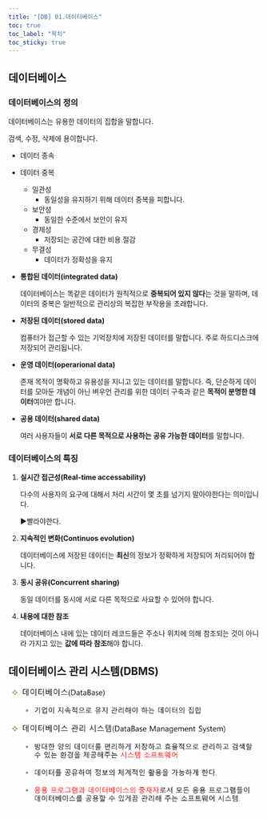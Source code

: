 ```yaml
---
title: "[DB] 01.데이터베이스"
toc: true
toc_label: "목차"
toc_sticky: true
---
```


## 데이터베이스

### 데이터베이스의 정의

데이터베이스는 유용한 데이터의 집합을 말합니다.

검색, 수정, 삭제에 용이합니다.

- 데이터 종속
- 데이터 중복
  - 일관성
    - 동일성을 유지하기 위해 데이터 중복을 피합니다.
  - 보안성
    - 동일한 수준에서 보안이 유지
  - 경제성
    - 저장되는 공간에 대한 비용 절감
  - 무결성
    - 데이터가 정확성을 유지

- **통합된 데이터(integrated data)**

  데이터베이스는 똑같은 데이터가 원칙적으로 **중복되어 있지 않다**는 것을 말하며, 데이터의 중복은 일반적으로 관리상의 복잡한 부작용을 초래합니다.

- **저장된 데이터(stored data)**

  컴퓨터가 접근할 수 있는 기억장치에 저장된 데이터를 말합니다. 주로 하드디스크에 저장되어 관리됩니다.

- **운영 데이터(operarional data)**

  존재 목적이 명확하고 유용성을 지니고 있는 데이터를 말합니다. 즉, 단순하게 데이터를 모아둔 개념이 아닌 벼우언 관리를 위한 데이터 구축과 같은 **목적이 분명한 데이터**여야만 합니다.

- **공용 데이터(shared data)**

  여러 사용자들이 **서로 다른 목적으로 사용하는 공유 가능한 데이터**를 말합니다.

### 데이터베이스의 특징

1. **실시간 접근성(Real-time accessability)**

   다수의 사용자의 요구에 대해서 처리 시간이 몇 초를 넘기지 말아야한다는 의미입니다.

   ▶빨라야한다.

2. **지속적인 변화(Continuos evolution)**

   데이터베이스에 저장된 데이터는 **최신**의 정보가 정확하게 저장되어 처리되어야 합니다.

3. **동시 공유(Concurrent sharing)**

   동일 데이터를 동시에 서로 다른 목적으로 사요할 수 있어야 합니다.

4. **내용에 대한 참조**

   데이터베이스 내에 있는 데이터 레코드들은 주소나 위치에 의해 참조되는 것이 아니라 가지고 있는 **값에 따라 참조**해야 합니다.

## 데이터베이스 관리 시스템(DBMS)

![image-20240215120802168](../../../images/2024-02-15-데이터베이스/image-20240215120802168.png)